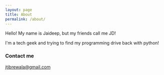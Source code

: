 ```yaml
---
layout: page
title: About
permalink: /about/
---
```


Hello! My name is Jaideep, but my friends call me JD!

I'm a tech geek and trying to find my programming drive back with python!

### Contact me

[jtibrewala@gmail.com](mailto:jtibrewala@gmail.com)
